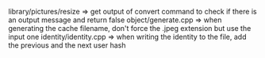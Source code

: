 library/pictures/resize => get output of convert command to check if there is an output message and return false
object/generate.cpp => when generating the cache filename, don't force the .jpeg extension but use the input one
identity/identity.cpp => when writing the identity to the file, add the previous and the next user hash